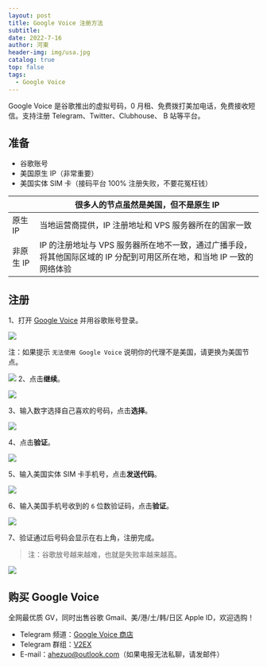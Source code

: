 ```yaml
---
layout: post
title: Google Voice 注册方法
subtitle: 
date: 2022-7-16
author: 河東
header-img: img/usa.jpg
catalog: true
top: false
tags:
  - Google Voice
---
```


Google Voice 是谷歌推出的虚拟号码，0 月租、免费拨打美加电话，免费接收短信。支持注册 Telegram、Twitter、Clubhouse、 B 站等平台。

## 准备

- 谷歌账号
- 美国原生 IP（非常重要）
- 美国实体 SIM 卡（接码平台 100% 注册失败，不要花冤枉钱）

|  | 很多人的节点虽然是美国，但不是原生 IP |
|---|---|
| 原生 IP | 当地运营商提供，IP 注册地址和 VPS 服务器所在的国家一致 | 
| 非原生 IP | IP 的注册地址与 VPS 服务器所在地不一致，通过广播手段，将其他国际区域的 IP 分配到可用区所在地，和当地 IP 一致的网络体验 |




## 注册
1、打开 [Google Voice](https://voice.google.com/) 并用谷歌账号登录。

![](https://i.imgur.com/iroLUt8.png)

注：如果提示 `无法使用 Google Voice` 说明你的代理不是美国，请更换为美国节点。

![](https://i.imgur.com/wGDprWr.png)
2、点击**继续**。

![](https://i.imgur.com/HuE33bK.png)

3、输入数字选择自己喜欢的号码，点击**选择**。

![](https://i.imgur.com/Ryknim5.png)

4、点击**验证**。

![](https://i.imgur.com/61bSix1.png)

5、输入美国实体 SIM 卡手机号，点击**发送代码**。

![](https://i.imgur.com/YaaDoPh.png)

6、输入美国手机号收到的 `6` 位数验证码，点击**验证**。

![](https://i.imgur.com/HsrRSfl.png)

7、验证通过后号码会显示在右上角，注册完成。

>注：谷歌放号越来越难，也就是失败率越来越高。

![](https://i.imgur.com/hmJx6C5.png)



## 购买 Google Voice
全网最优质 GV，同时出售谷歌 Gmail、美/港/土/韩/日区 Apple ID，欢迎选购！
- Telegram 频道：[Google Voice 商店](https://t.me/GVStore)
- Telegram 群组：[V2EX](https://t.me/V2EXPro)
- E-mail：<ahezuo@outlook.com>（如果电报无法私聊，请发邮件）